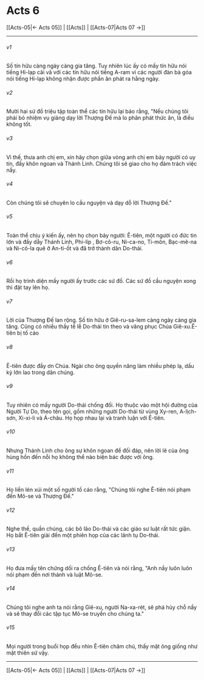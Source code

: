# Acts 6

[[Acts-05|← Acts 05]] | [[Acts]] | [[Acts-07|Acts 07 →]]
***



###### v1 
Số tín hữu càng ngày càng gia tăng. Tuy nhiên lúc ấy có mấy tín hữu nói tiếng Hi-lạp cãi vã với các tín hữu nói tiếng A-ram vì các người đàn bà góa nói tiếng Hi-lạp không nhận được phần ăn phát ra hằng ngày. 

###### v2 
Mười hai sứ đồ triệu tập toàn thể các tín hữu lại bảo rằng, "Nếu chúng tôi phải bỏ nhiệm vụ giảng dạy lời Thượng Đế mà lo phân phát thức ăn, là điều không tốt. 

###### v3 
Vì thế, thưa anh chị em, xin hãy chọn giữa vòng anh chị em bảy người có uy tín, đầy khôn ngoan và Thánh Linh. Chúng tôi sẽ giao cho họ đảm trách việc nầy. 

###### v4 
Còn chúng tôi sẽ chuyên lo cầu nguyện và dạy dỗ lời Thượng Đế." 

###### v5 
Toàn thể chịu ý kiến ấy, nên họ chọn bảy người: Ê-tiên, một người có đức tin lớn và đầy dẫy Thánh Linh, Phi-líp , Bơ-cô-ru, Ni-ca-no, Ti-môn, Bạc-mê-na và Ni-cô-la quê ở An-ti-ốt và đã trở thành dân Do-thái. 

###### v6 
Rồi họ trình diện mấy người ấy trước các sứ đồ. Các sứ đồ cầu nguyện xong thì đặt tay lên họ. 

###### v7 
Lời của Thượng Đế lan rộng. Số tín hữu ở Giê-ru-sa-lem càng ngày càng gia tăng. Cũng có nhiều thầy tế lễ Do-thái tin theo và vâng phục Chúa Giê-xu.Ê-tiên bị tố cáo 

###### v8 
Ê-tiên được đầy ơn Chúa. Ngài cho ông quyền năng làm nhiều phép lạ, dấu kỳ lớn lao trong dân chúng. 

###### v9 
Tuy nhiên có mấy người Do-thái chống đối. Họ thuộc vào một hội đường của Người Tự Do, theo tên gọi, gồm những người Do-thái từ vùng Xy-ren, A-lịch-sơn, Xi-xi-li và Á-châu. Họ họp nhau lại và tranh luận với Ê-tiên. 

###### v10 
Nhưng Thánh Linh cho ông sự khôn ngoan để đối đáp, nên lời lẽ của ông hùng hồn đến nỗi họ không thể nào biện bác được với ông. 

###### v11 
Họ liền lén xúi một số người tố cáo rằng, "Chúng tôi nghe Ê-tiên nói phạm đến Mô-se và Thượng Đế." 

###### v12 
Nghe thế, quần chúng, các bô lão Do-thái và các giáo sư luật rất tức giận. Họ bắt Ê-tiên giải đến một phiên họp của các lãnh tụ Do-thái. 

###### v13 
Họ đưa mấy tên chứng dối ra chống Ê-tiên và nói rằng, "Anh nầy luôn luôn nói phạm đến nơi thánh và luật Mô-se. 

###### v14 
Chúng tôi nghe anh ta nói rằng Giê-xu, người Na-xa-rét, sẽ phá hủy chỗ nầy và sẽ thay đổi các tập tục Mô-se truyền cho chúng ta." 

###### v15 
Mọi người trong buổi họp đều nhìn Ê-tiên chăm chú, thấy mặt ông giống như mặt thiên sứ vậy.

***
[[Acts-05|← Acts 05]] | [[Acts]] | [[Acts-07|Acts 07 →]]
